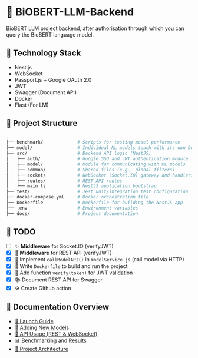 # 🤖 BiOBERT-LLM-Backend

 BioBERT LLM project backend, after authorisation through which you can query the BioBERT language model.

 ## 🚀 Technology Stack 

- Nest.js
- WebSocket
- Passport.js + Google OAuth 2.0
- JWT
- Swagger (Document API)
- Docker
- Flast (For LM)

## 📁 Project Structure

```bash
.
├── benchmark/             # Scripts for testing model performance
├── model/                 # Individual ML models (each with its own Dockerfile)
├── src/                   # Backend API logic (NestJS)
│   ├── auth/              # Google SSO and JWT authentication module
│   ├── model/             # Module for communicating with ML models
│   ├── common/            # Shared files (e.g., global filters)
│   ├── socket/            # WebSocket (Socket.IO) gateway and handlers
│   ├── routes/            # REST API routes
│   └── main.ts            # NestJS application bootstrap
├── test/                  # Jest unit/integration test configuration
├── docker-compose.yml     # Docker orchestration file
├── Dockerfile             # Dockerfile for building the NestJS app
├── .env                   # Environment variables
├── docs/                  # Project documentation
```

## 📌 TODO

- [ ] ✨ **Middleware** for Socket.IO (verifyJWT)
- [x] 🧱 **Middleware** for REST API (verifyJWT)
- [x] 🧠 Implement `callModelAPI()` in `modelService.js` (call model via HTTP)
- [x] 🐳 Write `Dockerfile` to build and run the project
- [x] 🔐 Add function `verify(token)` for JWT validation
- [x] 📚 Document REST API for Swagger
- [x] ⚙️ Create Github action

## 📄 Documentation Overview

- [🚀 Launch Guide](./docs/launch.md)
- [🧩 Adding New Models](./docs/adding-models.md)
- [📡 API Usage (REST & WebSocket)](./docs/api-usage.md)
- [📊 Benchmarking and Results](./docs/benchmark.md)
- [🧱 Project Architecture](./docs/architecture.md)